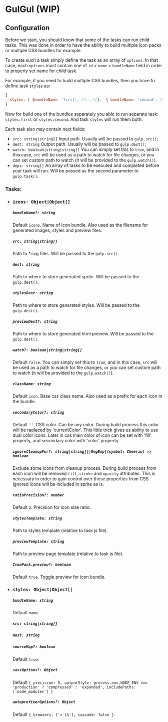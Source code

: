<!-- #  Asset builder

**node** v6+ is required

## Tasks list:

Task name          | Description                                                      
-----------------: |:----------------------------------
`default`          | run `build:dev` and `watch` tasks
`build`            | build project for "production" environment (optimized code without sourcemaps) 
`build:dev`        | build project for "development" environment (not optimized code with sourcemaps)   
`watch`            | run all gulp file watchers                                     
`styles` 	         | compile \*.styl to \*.css with help of [postcss](https://github.com/postcss/postcss) (with [autoprefixer](https://github.com/postcss/autoprefixer) by default, but other [plugins](https://github.com/postcss/postcss#plugins) can be included as well) 
`scripts`          | concat separate .js files into one with [gulp-icnlude](https://www.npmjs.com/package/gulp-include) 
`webpack`          | compile .js sources into bundle file with [webpack](https://webpack.github.io/) and [babel](https://babeljs.io/)
`copy`             | copy common files from source into `./build` folder
`templates`        | compile [nunjucks](https://mozilla.github.io/nunjucks/) templates
`iconfonts`        | generate iconfonts from svg sources
`svgsprites`       | generate svg symbol sprites ([css-tricks](https://css-tricks.com/svg-sprites-use-better-icon-fonts/))
`sprites`           | generate png sprites with [spritesmith](https://github.com/Ensighten/spritesmith)
`imagemin`         | optimize all images (png, svg, jpeg, jpg, gif) in source folder.<br> Only new or changed (from the last run of this task) files will be touched. You can force optimization for all files with `imagemin:force` task
`server`           | run dev-server powered by [BrowserSync](https://www.browsersync.io/)
`clean`            | remove `./build` folder

## Tasks details

By default, each task (except `build`) will run in "development" environment, but you can run it in "production" with flag `--prod` (example: `gulp styles --prod`).

Tasks `iconfonts`, `svgsprites `, `sprites` can generate multiple sets. For more details look into the code, but the main idea is: we have a collection of descriptions (simple array). Each item in this collection is a simple js object that describes how a set should be named, which of source files need to be included in it, and other specific settings. For each set, we also create (automatically) a new namespaced gulp task. For example, if we have two sprite sets with names _"foo"_ and _"bar"_, then we get tasks called `sprites:foo` and `sprites:bar`. 

Almost all task also can be individually started in watch mode with suffix `:watch` (for example `sprites:watch`, or `scripts:watch`).

## SRC and DEST helpers

When projects folder structure is described in `gulpfile.js/config.js`, then we can use helpers SRC and DEST when we need to get an src or dest path. That allow us describe a structure of the project in one place, and make more structure-independent tasks. These helpers are simple functions, that returns path as string or array of strings (exactly what we need to pass to the gulp.src() or gulp.dest() functions). For more details look into the code.

Example usage:

```javascript
/* config.js */
const SRC = setupPathsGetters(joinPaths({
  scripts : 'js',
}, 'src'));

/* scripts.js */
SRC.scripts(); // => 'src/js'
SRC.scripts('**/*.js'); // => 'src/js/**/.*js'
SRC.scripts('**/*.js', '!/subfolder/**/*'); // => ['src/js/**/.*js', '!src/js/subfolder/**/*']
``` -->

# GulGul (WIP)

## Configuration

Before we start, you should know that some of the tasks can run child tasks. This was done in order to have the ability to build multiple icon packs or multiple CSS bundles for example. 

To create such a task simply define the task as an array of `options`. In that case, each `options` must contain one of `id` > `name` > `bundleName` field in order to properly set name for child task.

For example, if you need to build multiple CSS bundles, then you have to define task `styles` as:
```js
{
  styles: [ {bundleName: 'first', /*...*/},  { bundleName: 'second', /*...*/}]
}
```
Now for build one of the bundles separately you able to run separate task: `styles:first` or `styles:second`. And task `styles` will run them both.

Each task also may contain next fields:
- `src: string|string[]`
  Input path. Usually will be passed to `gulp.src()`;
- `dest: string`
  Output path. Usually will be passed to `gulp.dest()`;
- `watch: boolean|string|string[]`
  You can simply set this to `true`, and in this case, `src` will be used as a path to watch for file changes, or you can set custom path to watch (it will be provided to the `gulp.watch()`).
- `deps: string[]`
  An array of tasks to be executed and completed before your task will run. Will be passed as the second parameter to `gulp.task()`.

### Tasks:

- ### `icons: Object|Object[]`

  ##### `bundleName?: string`
  Default `icons`. Name of icon bundle. Also used as the filename for generated images, styles and preview files.

  ##### `src: string|string[]`
  Path to *.svg files. Will be passed to the `gulp.src()`.

  ##### `dest: string`
  Path to where to store generated sprite. Will be passed to the `gulp.dest()`.

  ##### `stylesDest: string`
  Path to where to store generated styles. Will be passed to the `gulp.dest()`.

  ##### `previewDest?: string`
  Path to where to store generated html preview. Will be passed to the `gulp.dest()`.

  ##### `watch?: boolean|string|string[]`
  Default `false`. You can simply set this to `true`, and in this case, `src` will be used as a path to watch for file changes, or you can set custom path to watch (it will be provided to the `gulp.watch()`).

  ##### `className: string`
  Default `icon`. Base css class name. Also used as a prefix for each icon in the bundle.

  ##### `secondaryColor?: string`
  Default `''`. CSS color. Can be any color. During build process this color will be raplaced by 'currentColor'. This little trick gives us ability to use dual color icons. Later in css main color of icon can be set with 'fill' property, and secondary color with 'color' property.

  ##### `ignoreCleanupFor?: string|string[]|RegExp|(symbol: Cheerio) => boolean`
  Exclude some icons from cleanup process. During build process from each icon will be removed `fill`, `stroke` and `opacity` attributes. This is necessary in order to gain control over these properties from CSS. Ignored icons will be included in sprite as is.

  ##### `ratioPrecision?: number`
  Default `2`. Precision for icon size ratio.

  ##### `stylesTemplate: string`
  Path to styles template (relative to task js file).

  ##### `previewTemplate: string`
  Path to preview page template (relative to task js file).

  ##### `IconPack.preview?: boolean`
  Default `true`. Toggle preview for icon bundle.

- ### `styles: Object|Object[]`

  ##### `bundleName: string`
  Default `name`.

  ##### `src: string|string[]`

  ##### `dest: string`

  ##### `sourceMap?: boolean`
  Default `true`.

  ##### `sassOptions?: Object`
  Default
  `{ precision: 5, outputStyle: process.env.NODE_ENV === 'production' ? 'compressed' : 'expanded', includePaths: ['node_modules'] }`

  ##### `autoprefixerOptions?: Object`
  Default `{ browsers: ['> 1%'], cascade: false }`.
